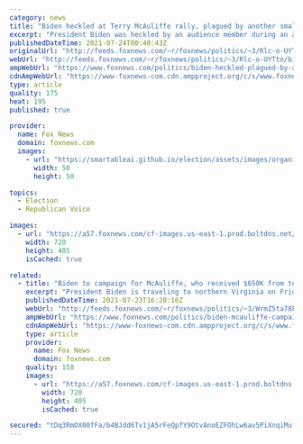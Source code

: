 ```yaml
---
category: news
title: "Biden heckled at Terry McAuliffe rally, plagued by another small crowd"
excerpt: "President Biden was heckled by an audience member during an appearance in Virginia on Friday and stopped his speech to address the individual."
publishedDateTime: 2021-07-24T00:40:43Z
originalUrl: "http://feeds.foxnews.com/~r/foxnews/politics/~3/Rlc-o-UYTto/biden-heckled-plagued-by-another-small-crowd-at-mcauliffe-event"
webUrl: "http://feeds.foxnews.com/~r/foxnews/politics/~3/Rlc-o-UYTto/biden-heckled-plagued-by-another-small-crowd-at-mcauliffe-event"
ampWebUrl: "https://www.foxnews.com/politics/biden-heckled-plagued-by-another-small-crowd-at-mcauliffe-event.amp"
cdnAmpWebUrl: "https://www-foxnews-com.cdn.ampproject.org/c/s/www.foxnews.com/politics/biden-heckled-plagued-by-another-small-crowd-at-mcauliffe-event.amp"
type: article
quality: 175
heat: 195
published: true

provider:
  name: Fox News
  domain: foxnews.com
  images:
    - url: "https://smartableai.github.io/election/assets/images/organizations/foxnews.com-50x50.jpg"
      width: 50
      height: 50

topics:
  - Election
  - Republican Voice

images:
  - url: "https://a57.foxnews.com/cf-images.us-east-1.prod.boltdns.net/v1/static/694940094001/7fbf889c-b70b-48da-8ae6-495e8e02a8ee/840bcc45-5e37-4994-9e60-a1f39dd62771/1280x720/match/720/405/image.jpg?ve=1&tl=1"
    width: 720
    height: 405
    isCached: true

related:
  - title: "Biden to campaign for McAuliffe, who received $650K from teachers' unions promoting critical race theory"
    excerpt: "President Biden is traveling to northern Virginia on Friday to stump for Democratic candidate for governor Terry McAuliffe, as the Biden administration faces backlash this week for promoting critical race theory"
    publishedDateTime: 2021-07-23T16:20:16Z
    webUrl: "http://feeds.foxnews.com/~r/foxnews/politics/~3/WrmZ5ta78kU/biden-mcauliffe-campaign-northern-virginia-critical-race-theory-teachers-unions"
    ampWebUrl: "https://www.foxnews.com/politics/biden-mcauliffe-campaign-northern-virginia-critical-race-theory-teachers-unions.amp"
    cdnAmpWebUrl: "https://www-foxnews-com.cdn.ampproject.org/c/s/www.foxnews.com/politics/biden-mcauliffe-campaign-northern-virginia-critical-race-theory-teachers-unions.amp"
    type: article
    provider:
      name: Fox News
      domain: foxnews.com
    quality: 158
    images:
      - url: "https://a57.foxnews.com/cf-images.us-east-1.prod.boltdns.net/v1/static/694940094001/ba5a1ade-d64f-4ded-8189-01031a30594b/ba764be1-9956-4fb1-933e-36f09c2c3b05/1280x720/match/720/405/image.jpg?ve=1&tl=1"
        width: 720
        height: 405
        isCached: true

secured: "tDq3RmOX00fFa/b4BJdd6Tv1jA5rFeQpfY9OtvAnoEZFOhLw6av5PiXnqiMuf0DF1g31A0WjyIYuExC1rn9sMdAIScnuJht7QOpxi4Vq59bSfQk4xj6b+sKXze3IGCnNUxEEq2R0HNaQTnb+AKRK9i7BXHDvHtS2Yd4ZInctC3NxUcPWLKUgEeitjVSvLHWpmuF6tKjRR7mcvaJaN9lq0eGaKoANS7XvTROjVYWM/m+0w/J3jgAX7UklOrV6uGjPC+NOiH+BvASiiY01uUisB0Adw2E/Plfe8FF+qj84O3V/YPI+NcA7i4Cet7Q1i4Rp8HNDiMx1yIfKWu83lYpYI0uSJRCG+LgYD065mHyODDA=;lknL23L99nGfjxFk9kC+pg=="
---
```


